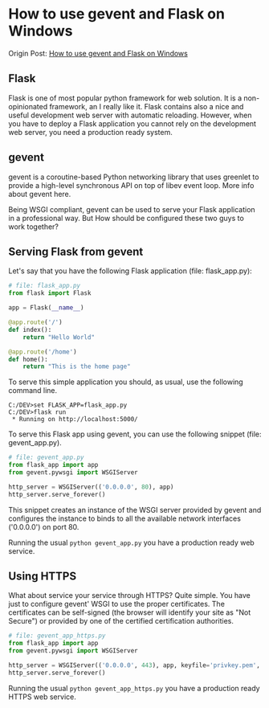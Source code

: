 # How to use gevent and Flask on Windows

Origin Post: [How to use gevent and Flask on Windows](http://www.danieleteti.it/gevent-and-flask-on-windows.html)

## Flask

Flask is one of most popular python framework for web solution. It is a non-opinionated framework, an I really like it. Flask contains also a nice and useful development web server with automatic reloading. However, when you have to deploy a Flask application you cannot rely on the development web server, you need a production ready system.

## gevent

gevent is a coroutine-based Python networking library that uses greenlet to provide a high-level synchronous API on top of libev event loop. More info about gevent here.

Being WSGI compliant, gevent can be used to serve your Flask application in a professional way. But How should be configured these two guys to work together?

## Serving Flask from gevent

Let's say that you have the following Flask application (file: flask_app.py):

```python
# file: flask_app.py
from flask import Flask

app = Flask(__name__)

@app.route('/')
def index():
    return "Hello World"

@app.route('/home')
def home():
    return "This is the home page"
```

To serve this simple application you should, as usual, use the following command line.

```batch
C:/DEV>set FLASK_APP=flask_app.py
C:/DEV>flask run
 * Running on http://localhost:5000/
```

To serve this Flask app using gevent, you can use the following snippet (file: gevent_app.py).

```python
# file: gevent_app.py
from flask_app import app
from gevent.pywsgi import WSGIServer

http_server = WSGIServer(('0.0.0.0', 80), app)
http_server.serve_forever()
```

This snippet creates an instance of the WSGI server provided by gevent and configures the instance to binds to all the available network interfaces ('0.0.0.0') on port 80.

Running the usual `python gevent_app.py` you have a production ready web service.

## Using HTTPS

What about service your service through HTTPS? Quite simple. You have just to configure gevent' WSGI to use the proper certificates. The certificates can be self-signed (the browser will identify your site as "Not Secure") or provided by one of the certified certification authorities.

```python
# file: gevent_app_https.py
from flask_app import app
from gevent.pywsgi import WSGIServer

http_server = WSGIServer(('0.0.0.0', 443), app, keyfile='privkey.pem', certfile='cacert.pem')
http_server.serve_forever()
```

Running the usual `python gevent_app_https.py` you have a production ready HTTPS web service.
